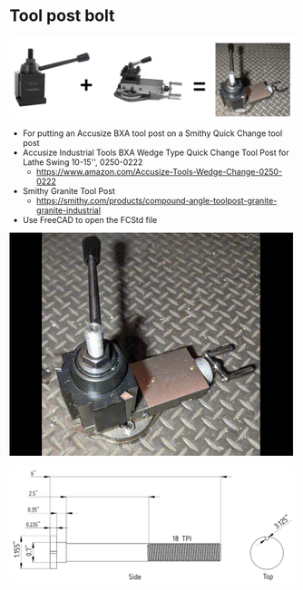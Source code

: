 # Tool post bolt

![combo.png](media/combo.png)

* For putting an Accusize BXA tool post on a Smithy Quick Change tool post
* Accusize Industrial Tools BXA Wedge Type Quick Change Tool Post for Lathe Swing 10-15'', 0250-0222 
  * https://www.amazon.com/Accusize-Tools-Wedge-Change-0250-0222
* Smithy Granite Tool Post
  * https://smithy.com/products/compound-angle-toolpost-granite-granite-industrial
* Use FreeCAD to open the FCStd file

![movie.gif](media/movie.gif)

![dimensions.png](media/dimensions.png)
